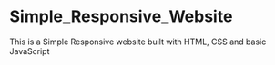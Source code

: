# Simple_Responsive_Website

This is a Simple Responsive website built with HTML, CSS and basic JavaScript
